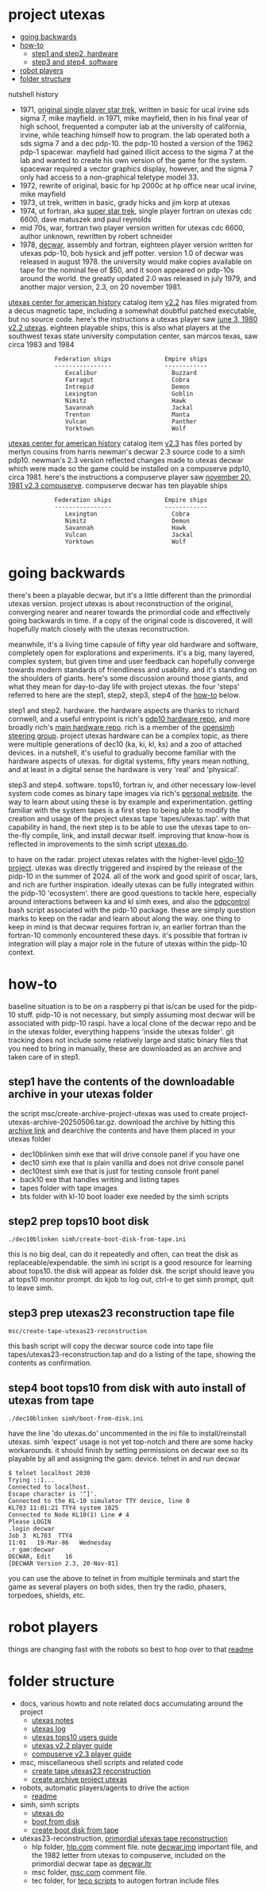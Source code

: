 # project utexas

- [going backwards](#going-backwards)
- [how-to](#how-to)
  - [step1 and step2, hardware](#step1-have-the-contents-of-the-downloadable-archive-in-your-utexas-folder)
  - [step3 and step4, software](#step3-prep-utexas23-reconstruction-tape-file)
- [robot players](#robot-players)
- [folder structure](#folder-structure)

nutshell history

- 1971, [original single player star trek](https://en.wikipedia.org/wiki/Star_Trek_(1971_video_game)), written in basic for ucal irvine sds sigma 7, mike mayfield. in 1971, mike mayfield, then in his final year of high school, frequented a computer lab at the university of california, irvine, while teaching himself how to program. the lab operated both a sds sigma 7 and a dec pdp-10. the pdp-10 hosted a version of the 1962 pdp-1 spacewar. mayfield had gained illicit access to the sigma 7 at the lab and wanted to create his own version of the game for the system. spacewar required a vector graphics display, however, and the sigma 7 only had access to a non-graphical teletype model 33.
- 1972, rewrite of original, basic for hp 2000c at hp office near ucal irvine, mike mayfield
- 1973, ut trek, written in basic, grady hicks and jim korp at utexas
- 1974, ut fortran, aka [super star trek](https://gitlab.com/esr/super-star-trek), single player fortran on utexas cdc 6600, dave matuszek and paul reynolds
- mid 70s, war, fortran two player version written for utexas cdc 6600, author unknown, rewritten by robert schneider
- 1978, [decwar](https://en.wikipedia.org/wiki/Decwar#Original_versions), assembly and fortran, eighteen player version written for utexas pdp-10, bob hysick and jeff potter. version 1.0 of decwar was released in august 1978. the university would make copies available on tape for the nominal fee of $50, and it soon appeared on pdp-10s around the world. the greatly updated 2.0 was released in july 1979, and another major version, 2.3, on 20 november 1981.

[utexas center for american history](https://briscoecenter.org/) catalog item [v2.2](https://repositories.lib.utexas.edu/items/1aa48343-09ab-4b3b-a9f2-e2e525074a4d) has files migrated from a decus magnetic tape, including a somewhat doubtful patched executable, but no source code. here's the instructions a utexas player saw [june 3, 1980 v2.2 utexas](docs/DECWAR22.HLP). eighteen playable ships, this is also what players at the southwest texas state university computation center, san marcos texas, saw circa 1983 and 1984

                 Federation ships               Empire ships
                 ----------------               ------------
                    Excalibur                     Buzzard
                    Farragut                      Cobra
                    Intrepid                      Demon
                    Lexington                     Goblin
                    Nimitz                        Hawk
                    Savannah                      Jackal
                    Trenton                       Manta
                    Vulcan                        Panther
                    Yorktown                      Wolf

[utexas center for american history](https://briscoecenter.org/) catalog item [v2.3](https://repositories.lib.utexas.edu/items/7e2ccf50-e814-4bce-91d2-a7f6440eabe4) has files ported by merlyn cousins from harris newman's decwar 2.3 source code to a simh pdp10. newman's 2.3 version reflected changes made to utexas decwar which were made so the game could be installed on a compuserve pdp10, circa 1981. here's the instructions a compuserve player saw [november 20, 1981 v2.3 compuserve](docs/DECWAR23CIS.HLP). compuserve decwar has ten playable ships

                 Federation ships               Empire ships
                 ----------------               ------------
                    Lexington                     Cobra
                    Nimitz                        Demon
                    Savannah                      Hawk
                    Vulcan                        Jackal
                    Yorktown                      Wolf

# going backwards

there's been a playable decwar, but it's a little different than the primordial utexas version. project utexas is about reconstruction of the original, converging nearer and nearer towards the primordial code and effectively going backwards in time. if a copy of the original code is discovered, it will hopefully match closely with the utexas reconstruction.

meanwhile, it's a living time capsule of fifty year old hardware and software, completely open for explorations and experiments. it's a big, many layered, complex system, but given time and user feedback can hopefully converge towards modern standards of friendliness and usability. and it's standing on the shoulders of giants. here's some discussion around those giants, and what they mean for day-to-day life with project utexas. the four 'steps' referred to here are the step1, step2, step3, step4 of the [how-to](#how-to) below.

step1 and step2. hardware. the hardware aspects are thanks to richard cornwell, and a useful entrypoint is rich's [pdp10 hardware repo](https://github.com/rcornwell/pidp10), and more broadly rich's [main hardware repo](https://github.com/rcornwell/sims). rich is a member of the [opensimh steering group](https://opensimh.org/about/). project utexas hardware can be a complex topic, as there were multiple generations of dec10 (ka, ki, kl, ks) and a zoo of attached devices. in a nutshell, it's useful to gradually become familiar with the hardware aspects of utexas. for digital systems, fifty years mean nothing, and at least in a digital sense the hardware is very 'real' and 'physical'.

step3 and step4. software. tops10, fortran iv, and other necessary low-level system code comes as binary tape images via rich's [personal website](https://sky-visions.com/dec/tops10.shtml). the way to learn about using these is by example and experimentation. getting familiar with the system tapes is a first step to being able to modify the creation and usage of the project utexas tape 'tapes/utexas.tap'. with that capability in hand, the next step is to be able to use the utexas tape to on-the-fly compile, link, and install decwar itself. improving that know-how is reflected in improvements to the simh script [utexas.do](https://github.com/drforbin/decwar/blob/master/utexas/simh/utexas.do). 

to have on the radar. project utexas relates with the higher-level [pidp-10 project](https://obsolescence.dev/pdp10). utexas was directly triggered and inspired by the release of the pidp-10 in the summer of 2024. all of the work and good spirit of oscar, lars, and rich are further inspiration. ideally utexas can be fully integrated within the pidp-10 'ecosystem'. there are good questions to tackle here, especially around interactions between ka and kl simh exes, and also the [pdpcontrol](https://github.com/rcornwell/pidp10/blob/master/bin/pdpcontrol.sh) bash script associated with the pidp-10 package. these are simply question marks to keep on the radar and learn about along the way. one thing to keep in mind is that decwar requires fortran iv, an earlier fortran than the fortran-10 commonly encountered these days. it's possible that fortran iv integration will play a major role in the future of utexas within the pidp-10 context.
 
# how-to

baseline situation is to be on a raspberry pi that is/can be used for the pidp-10 stuff. pidp-10 is not necessary, but simply assuming most decwar will be associated with pidp-10 raspi. have a local clone of the decwar repo and be in the utexas folder, everything happens 'inside the utexas folder'. git tracking does not include some relatively large and static binary files that you need to bring in manually, these are downloaded as an archive and taken care of in step1.

## step1 have the contents of the downloadable archive in your utexas folder

the script msc/create-archive-project-utexas was used to create project-utexas-archive-20250506.tar.gz. download the archive by hitting this [archive link](https://drive.google.com/file/d/1aLbaDcyIBG6pUwKbhw9UbuXFTfXkR1Cd/view?usp=sharing) and dearchive the contents and have them placed in your utexas folder
- dec10blinken simh exe that will drive console panel if you have one
- dec10 simh exe that is plain vanilla and does not drive console panel
- dec10test simh exe that is just for testing console front panel
- back10 exe that handles writing and listing tapes
- tapes folder with tape images
- bts folder with kl-10 boot loader exe needed by the simh scripts
    
## step2 prep tops10 boot disk

    ./dec10blinken simh/create-boot-disk-from-tape.ini
    
this is no big deal, can do it repeatedly and often, can treat the disk as replaceable/expendable. the simh ini script is a good resource for learning about tops10. the disk will appear as folder dsk. the script should leave you at tops10 monitor prompt. do kjob to log out, ctrl-e to get simh prompt, quit to leave simh.

## step3 prep utexas23 reconstruction tape file

    msc/create-tape-utexas23-reconstruction

this bash script will copy the decwar source code into tape file tapes/utexas23-reconstruction.tap and do a listing of the tape, showing the contents as confirmation.

## step4 boot tops10 from disk with auto install of utexas from tape

    ./dec10blinken simh/boot-from-disk.ini

have the line 'do utexas.do' uncommented in the ini file to install/reinstall utexas. simh 'expect' usage is not yet top-notch and there are some hacky workarounds. it should finish by setting permissions on decwar exe so its playable by all and assigning the gam: device. telnet in and run decwar

    $ telnet localhost 2030
    Trying ::1...
    Connected to localhost.
    Escape character is '^]'.
    Connected to the KL-10 simulator TTY device, line 0
    KL703 11:01:21 TTY4 system 1025
    Connected to Node KL10(1) Line # 4
    Please LOGIN
    .login decwar
    Job 3  KL703  TTY4
    11:01   19-Mar-86   Wednesday
    .r gam:decwar
    DECWAR, Edit    16
    [DECWAR Version 2.3, 20-Nov-81]

you can use the above to telnet in from multiple terminals and start the game as several players on both sides, then try the radio, phasers, torpedoes, shields, etc.

# robot players

things are changing fast with the robots so best to hop over to that [readme](robots/readme.md)

# folder structure

- docs, various howto and note related docs accumulating around the project
  - [utexas notes](docs/readme.md/#project-utexas-notes)
  - [utexas log](docs/project-utexas-log.md/#project-utexas-log)
  - [utexas tops10 users guide](docs/readme.md/#utexas-tops10-users-guide)
  - [utexas v2.2 player guide](docs/DECWAR22.HLP)
  - [compuserve v2.3 player guide](docs/DECWAR23CIS.HLP)
- msc, miscellaneous shell scripts and related code
  - [create tape utexas23 reconstruction](msc/create-tape-utexas23-reconstruction)
  - [create archive project utexas](msc/create-archive-project-utexas)
- robots, automatic players/agents to drive the action
  - [readme](robots/readme.md)
- simh, simh scripts
  - [utexas do](simh/utexas.do)
  - [boot from disk](simh/boot-from-disk.ini)
  - [create boot disk from tape](simh/create-boot-disk-from-tape.ini)
- utexas23-reconstruction, [primordial utexas tape reconstruction](docs/sec9-utexas-primordial-tape.md)
  - hlp folder, [hlp.com](utexas23-reconstruction/hlp/HLP.COM) comment file. note [decwar.imp](utexas23-reconstruction/hlp/DECWAR.IMP) important file, and the 1982 letter from utexas to compuserve, included on the primordial decwar tape as [decwar.ltr](utexas23-reconstruction/hlp/DECWAR.LTR)
  - msc folder, [msc.com](utexas23-reconstruction/msc/MSC.COM) comment file.
  - tec folder, for [teco scripts](docs/sec9-utexas-primordial-tape.md/#teco-scripts) to autogen fortran include files